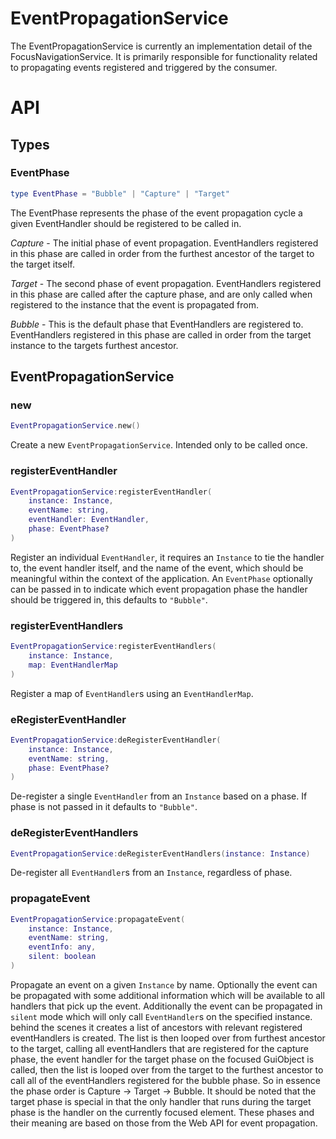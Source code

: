 # EventPropagationService

The EventPropagationService is currently an implementation detail of the FocusNavigationService. It is primarily responsible for functionality related to propagating events registered and triggered by the consumer.

# API

## Types

### EventPhase

```lua
type EventPhase = "Bubble" | "Capture" | "Target"
```
The EventPhase represents the phase of the event propagation cycle a given EventHandler should be registered to be called in.

*Capture* - The initial phase of event propagation. EventHandlers registered in this phase are called in order from the furthest ancestor of the target to the target itself.

*Target* - The second phase of event propagation. EventHandlers registered in this phase are called after the capture phase, and are only called when registered to the instance that the event is propagated from.

*Bubble* - This is the default phase that EventHandlers are registered to. EventHandlers registered in this phase are called in order from the target instance to the targets furthest ancestor.


## EventPropagationService

### new

```lua
EventPropagationService.new()
```
Create a new `EventPropagationService`. Intended only to be called once.

### registerEventHandler

```lua
EventPropagationService:registerEventHandler(
    instance: Instance,
    eventName: string,
    eventHandler: EventHandler,
    phase: EventPhase?
)
```
Register an individual `EventHandler`, it requires an `Instance` to tie the handler to, the event handler itself, and the name of the event, which should be meaningful within the context of the application. An `EventPhase` optionally can be passed in to indicate which event propagation phase the handler should be triggered in, this defaults to `"Bubble"`.

### registerEventHandlers

```lua
EventPropagationService:registerEventHandlers(
    instance: Instance,
    map: EventHandlerMap
)
```
Register a map of `EventHandler`s using an `EventHandlerMap`.

### eRegisterEventHandler
```lua
EventPropagationService:deRegisterEventHandler(
    instance: Instance,
    eventName: string,
    phase: EventPhase?
)
```
De-register a single `EventHandler` from an `Instance` based on a phase. If phase is not passed in it defaults to `"Bubble"`.

### deRegisterEventHandlers
```lua
EventPropagationService:deRegisterEventHandlers(instance: Instance)
```
De-register all `EventHandler`s from an `Instance`, regardless of phase.

### propagateEvent
```lua
EventPropagationService:propagateEvent(
    instance: Instance,
    eventName: string,
    eventInfo: any,
    silent: boolean
)
```
Propagate an event on a given `Instance` by name. Optionally the event can be propagated with some additional information which will be available to all handlers that pick up the event. Additionally the event can be propagated in `silent` mode which will only call `EventHandler`s on the specified instance. behind the scenes it creates a list of ancestors with relevant registered eventHandlers is created. The list is then looped over from furthest ancestor to the target, calling all eventHandlers that are registered for the capture phase, the event handler for the target phase on the focused GuiObject is called, then the list is looped over from the target to the furthest ancestor to call all of the eventHandlers registered for the bubble phase. So in essence the phase order is Capture → Target → Bubble. It should be noted that the target phase is special in that the only handler that runs during the target phase is the handler on the currently focused element. These phases and their meaning are based on those from the Web API for event propagation. 